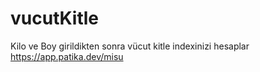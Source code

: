 # vucutKitle
Kilo ve Boy girildikten sonra vücut kitle indexinizi hesaplar
https://app.patika.dev/misu
